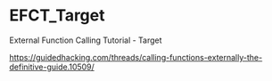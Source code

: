 # EFCT_Target
External Function Calling Tutorial - Target

https://guidedhacking.com/threads/calling-functions-externally-the-definitive-guide.10509/
